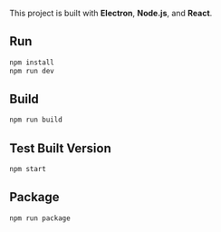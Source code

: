 This project is built with **Electron**, **Node.js**, and **React**.

## Run

```bash
npm install
npm run dev
```

## Build

```bash
npm run build
```

## Test Built Version

```bash
npm start
```

## Package

```bash
npm run package
```
